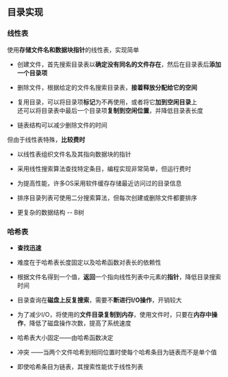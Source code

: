 ## 目录实现

### 线性表

使用**存储文件名和数据块指针**的线性表，实现简单

- 创建文件，首先搜索目录表以**确定没有同名的文件存在**，然后在目录表后**添加一个目录项**

- 删除文件，根据给定的文件名搜索目录表，**接着释放分配给它的空间**

- 复用目录，可以将目录项**标记**为不再使用，或者将它**加到空闲目录**上
</br>还可以将目录表中最后一个目录项**复制到空闲位置**，并降低目录表长度

- 链表结构可以减少删除文件的时间

但由于线性表特殊，**比较费时**

- 以线性表组织文件名及其指向数据块的指针

- 采用线性搜索算法查找特定条目，编程实现非常简单，但运行费时

- 为提高性能，许多OS采用软件缓存存储最近访问过的目录信息

- 排序目录列表可使用二分搜索算法，但每次创建或删除文件都要排序

- 更复杂的数据结构 -- B树

### 哈希表

- **查找迅速**

- 难度在于哈希表长度固定以及哈希函数对表长的依赖性

- 根据文件名得到一个值，**返回**一个指向线性列表中元素的**指针**，降低目录搜索时间

- 目录查询在**磁盘上反复搜索**，需要不**断进行I/O操作**，开销较大

- 为了减少I/O，将使用的**文件目录复制到内存**，使用文件时，只要在**内存中操作**，降低了磁盘操作次数，提高了系统速度

- 哈希表大小固定——由哈希函数决定

- 冲突 ——当两个文件哈希到相同位置时使每个哈希条目为链表而不是单个值

- 即使哈希条目为链表，其搜索性能优于线性列表








